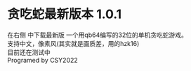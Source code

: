 # 贪吃蛇最新版本 1.0.1 
在右侧 中下载最新版
一个用qb64编写的32位的单机贪吃蛇游戏。         
支持中文，像素风(其实就是画质差，用的hzk16)     
目前还在测试中       
Programed by CSY2022      

